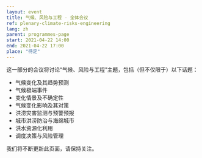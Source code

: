 ```yaml
---
layout: event
title: 气候、风险与工程 - 全体会议
ref: plenary-climate-risks-engineering
lang: zh
parent: programmes-page
start: 2021-04-22 14:00
end: 2021-04-22 17:00
place: "待定"
---
```


这一部分的会议将讨论“气候、风险与工程”主题，包括（但不仅限于）以下话题：

- 气候变化及其趋势预测
- 气候极端事件
- 变化情景及不确定性
- 气候变化影响及其对策
- 洪涝灾害监测与预警预报
- 城市洪涝防治与海绵城市
- 洪水资源化利用
- 调度决策与风险管理

我们将不断更新此页面，请保持关注。
